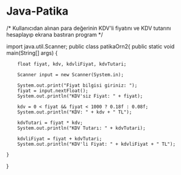 # Java-Patika
/*
Kullanıcıdan alınan para değerinin KDV'li fiyatını ve
KDV tutarını hesaplayıp ekrana bastıran program 
 */

import java.util.Scanner;
public class patikaOrn2{
    public static void main(String[] args) {

        float fiyat, kdv, kdvliFiyat, kdvTutari;

        Scanner input = new Scanner(System.in);

        System.out.print("Fiyat bilgisi giriniz: ");
        fiyat = input.nextFloat();
        System.out.println("KDV'siz Fiyat: " + fiyat);

        kdv = 0 < fiyat && fiyat < 1000 ? 0.18f : 0.08f;
        System.out.println("KDV: " + kdv + " TL");

        kdvTutari = fiyat * kdv;
        System.out.println("KDV Tutarı: " + kdvTutari);

        kdvliFiyat = fiyat + kdvTutari;
        System.out.println("KDV'li Fiyat: " + kdvliFiyat + " TL");

    }
}
